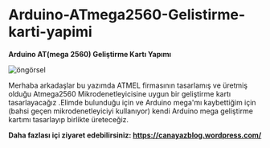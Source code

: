 # Arduino-ATmega2560-Gelistirme-karti-yapimi
**Arduino AT(mega 2560) Geliştirme Kartı Yapımı**

![öngörsel](https://user-images.githubusercontent.com/43604670/60364604-4b3c7e80-99ef-11e9-9196-1c4fae88fd3c.jpg)


Merhaba arkadaşlar  bu yazımda ATMEL firmasının tasarlamış ve üretmiş olduğu Atmega2560  Mikrodenetleyicisine uygun bir geliştirme kartı tasarlayacağız .Elimde bulunduğu için ve Arduino mega'mı kaybettiğim için (bahsi geçen mikrodenetleyiciyi kullanıyor) kendi Arduino mega geliştirme kartımı tasarlayıp birlikte üreteceğiz.

**Daha fazlası içi ziyaret edebilirsiniz: https://canayazblog.wordpress.com/**
